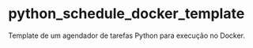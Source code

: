 # python_schedule_docker_template
Template de um agendador de tarefas Python para execução no Docker.

